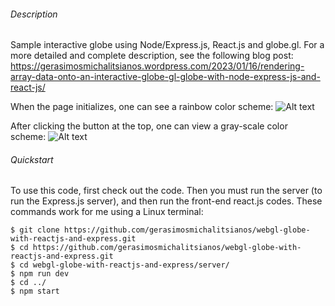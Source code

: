 ###### Description

Sample interactive globe using Node/Express.js, React.js and globe.gl. For a more detailed and complete description, see the following blog post:
https://gerasimosmichalitsianos.wordpress.com/2023/01/16/rendering-array-data-onto-an-interactive-globe-gl-globe-with-node-express-js-and-react-js/

When the page initializes, one can see a rainbow color scheme:
![Alt text](https://i.imgur.com/GdkP2mz.png)

After clicking the button at the top, one can view a gray-scale color scheme:
![Alt text](https://i.imgur.com/71gbbv2.png)

###### Quickstart

To use this code, first check out the code. Then you must run the server (to run the Express.js server), and then run the front-end react.js codes.
These commands work for me using a Linux terminal:

    $ git clone https://github.com/gerasimosmichalitsianos/webgl-globe-with-reactjs-and-express.git
    $ cd https://github.com/gerasimosmichalitsianos/webgl-globe-with-reactjs-and-express.git
    $ cd webgl-globe-with-reactjs-and-express/server/
    $ npm run dev 
    $ cd ../
    $ npm start
